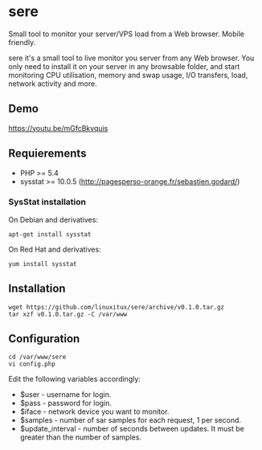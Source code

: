 # sere
Small tool to monitor your server/VPS load from a Web browser. Mobile friendly.

sere it's a small tool to live monitor you server from any Web browser.
You only need to install it on your server in any browsable folder, and start monitoring
CPU utilisation, memory and swap usage, I/O transfers, load, network activity and more.

## Demo

https://youtu.be/mGfcBkvquis

## Requierements

* PHP >= 5.4
* sysstat >= 10.0.5 (http://pagesperso-orange.fr/sebastien.godard/)


### SysStat installation

On Debian and derivatives:

    apt-get install sysstat

On Red Hat and derivatives:

    yum install sysstat

## Installation

    wget https://github.com/linuxitux/sere/archive/v0.1.0.tar.gz
    tar xzf v0.1.0.tar.gz -C /var/www

## Configuration

    cd /var/www/sere
    vi config.php

Edit the following variables accordingly:

* $user - username for login.
* $pass - password for login.
* $iface - network device you want to monitor.
* $samples - number of sar samples for each request, 1 per second.
* $update_interval - number of seconds between updates. It must be greater than the number of samples.

